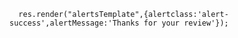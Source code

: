       res.render("alertsTemplate",{alertclass:'alert-success',alertMessage:'Thanks for your review'});
